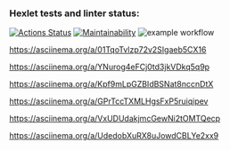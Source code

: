 ### Hexlet tests and linter status:
[![Actions Status](https://github.com/AdrianusWest/python-project-lvl1/workflows/hexlet-check/badge.svg)](https://github.com/AdrianusWest/python-project-lvl1/actions) 
 [![Maintainability](https://api.codeclimate.com/v1/badges/a99a88d28ad37a79dbf6/maintainability)](https://codeclimate.com/github/codeclimate/codeclimate/maintainability)   ![example workflow](https://github.com/AdrianusWest/python-project-lvl1/actions/workflows/python-package.yml/badge.svg)

https://asciinema.org/a/01TqoTvlzp72v2SIgaeb5CX16

https://asciinema.org/a/YNurog4eFCj0td3jkVDkq5q9p

https://asciinema.org/a/Kpf9mLpGZBIdBSNat8nccnDtX

https://asciinema.org/a/GPrTccTXMLHgsFxP5ruiqipev

https://asciinema.org/a/VxUDUdakjmcGewNi2tOMTQecp

https://asciinema.org/a/UdedobXuRX8uJowdCBLYe2xx9
